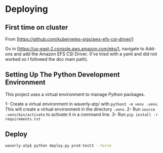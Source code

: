 # Deploying

## First time on cluster

From [https://github.com/kubernetes-sigs/aws-efs-csi-driver/]

Go in [https://us-east-2.console.aws.amazon.com/eks/], navigate to Add-ons and add the Amazon EFS CSI Driver. (I've tried with a yaml and did not worked so I followed the doc main path).

## Setting Up The Python Development Environment

This project uses a virtual environment to manage Python packages.

1- Create a virtual environment in waverly-atp/ with `python3 -m venv .venv`. This will create a virtual environment in the directory `.venv`.
2- Run `source .venv/bin/activate` to activate it in a command line.
3- Run `pip install -r requirements.txt`

## Deploy

```bash
waverly-atp$ python deploy.py prod-test3 --force
```
